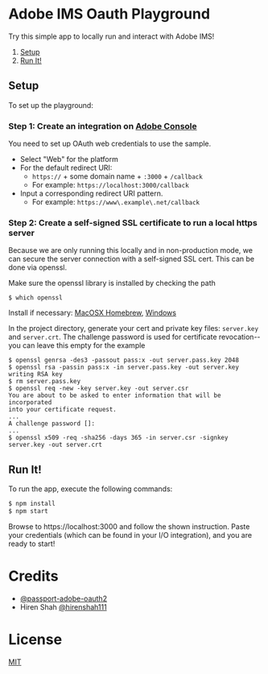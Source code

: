 # Adobe IMS Oauth Playground
  Try this simple app to locally run and interact with Adobe IMS!

1. [Setup](#Setup)
1. [Run It!](#Run)

## <a name="Setup">Setup</a>

To set up the playground:

### Step 1: Create an integration on [Adobe Console](https://console.adobe.io/)
You need to set up OAuth web credentials to use the sample. 
* Select "Web" for the platform
* For the default redirect URI:
	* `https://` +   some domain name +  `:3000` + `/callback`
	* For example: `https://localhost:3000/callback`
* Input a corresponding redirect URI pattern.
	* For example: `https://www\.example\.net/callback`

### Step 2: Create a self-signed SSL certificate to run a local https server
Because we are only running this locally and in non-production mode, we can secure the server connection with a self-signed SSL cert. This can be done via openssl. 

Make sure the openssl library is installed by checking the path

	$ which openssl

Install if necessary: [MacOSX Homebrew](http://brewformulas.org/Openssl), [Windows](http://gnuwin32.sourceforge.net/packages/openssl.htm)

In the project directory, generate your cert and private key files: `server.key` and `server.crt`. The challenge password is used for certificate revocation-- you can leave this empty for the example

	$ openssl genrsa -des3 -passout pass:x -out server.pass.key 2048
	$ openssl rsa -passin pass:x -in server.pass.key -out server.key
	writing RSA key
	$ rm server.pass.key
	$ openssl req -new -key server.key -out server.csr
	You are about to be asked to enter information that will be incorporated
	into your certificate request.
	...
	A challenge password []:
	...
	$ openssl x509 -req -sha256 -days 365 -in server.csr -signkey server.key -out server.crt

## <a name="Run">Run It!</a>

 To run the app, execute the following commands:

  ```sh
  $ npm install
  $ npm start
  ```
Browse to https://localhost:3000 and follow the shown instruction. Paste your credentials (which can be found in your I/O integration), and you are ready to start!

# Credits
- [@passport-adobe-oauth2](https://git.corp.adobe.com/adobe-apis/passport-adobe-oauth2)
- Hiren Shah [@hirenshah111](https://github.com/hirenshah111)

# License
[MIT](LICENSE)
